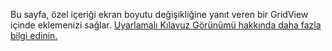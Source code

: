 ﻿ Bu sayfa, özel içeriği ekran boyutu değişikliğine yanıt veren bir GridView içinde eklemenizi sağlar. [Uyarlamalı Kılavuz Görünümü hakkında daha fazla bilgi edinin.](https://docs.microsoft.com/windows/communitytoolkit/controls/adaptivegridview)